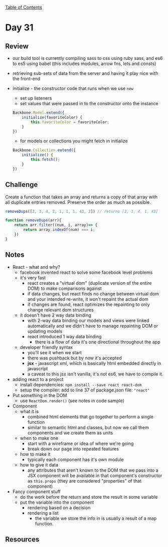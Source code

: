 
[Table of Contents](/README.md)

# Day 31

## Review
- our build tool is currently compiling sass to css using ruby sass, and es6 to es5 using babel (this includes modules, arrow fns, lets and consts)
- retrieving sub-sets of data from the server and having it play nice with the front-end
- initialize - the constructor code that runs when we use `new`
	- set up listeners
	- set values that were passed in to the constructor onto the instance
	```js
	Backbone.Model.extend({
		initialize(favoriteColor) {
			this.favoriteColor = favoriteColor;
		}
	})
	```

	- for models or collections you might fetch in initialize
	```js
	Backbone.Collection.extend({
		initialize() {
			this.fetch();
		}
	})
	```

## Challenge
Create a function that takes an array and returns a copy of that array with all duplicate entries removed. Preserve the order as much as possible.

```js
removeDups([2, 3, 4, 2, 1, 1, 1, 43, 2]) // returns [2, 3, 4, 1, 43]

function removeDups(arr){
	return arr.filter((num, i, array)=> {
		return array.indexOf(num) === i;
	})
}
```

## Notes
- React - what and why?
	- facebook invented react to solve some facebook level problems
	- it's very fast
		- react creates a "virtual dom" (duplicate version of the entire DOM) to make comparisons against
		- if data changes, but react finds no change between virtual dom and your intended re-write, it won't repaint the actual dom
		- if changes are found, react optimizes the repainting to only change relevant dom structures
	- it doesn't have 2 way data binding
		- with 2-way data binding our models and views were linked automatically and we didn't have to manage repainting DOM or updating models
		- react introduced 1 way data binding
			- there is a flow of data it's one directional throughout the app
	- developer friendly syntax
		- you'll see it when we start
		- there was pushback but by now it's accepted
		- **jsx** - javascript xml, which is basically html embedded directly in javascript
		- a caveat to this jsx isn't vanilla, it's not es6, we have to compile it.
- adding react to a project
	- install dependencies: `npm install --save react react-dom`
	- setup the compiler: add to line 37 of package.json file: `"react"`
- Put something in the DOM
	- use `ReactDom.render()` (see notes in code sample)
- Component
	- what it is
		- combined html elements that go together to perform a single function
		- similar to semantic html and classes, but now we call them components and we create them as units
	- when to make one
		- start with a wireframe or idea of where we're going
		- break down our page into repeated features
	- how to make it
		- typically each component has it's own module
	- how to give it data
		- any attributes that aren't known to the DOM that we pass into a JSX component will be available in that component's constructor as `this.props` (they are considered "properties" of that component)
- Fancy component stuff
	- do the work before the return and store the result in some variable
	- put the variable into the component
		- rendering based on a decision
		- rendering a list
			- the variable we store the info in is usually a result of a map function. 

## Resources

